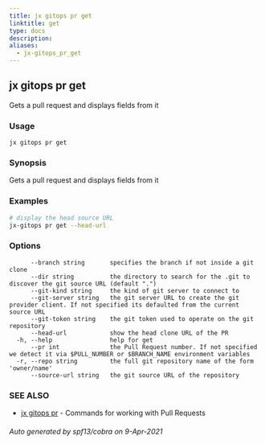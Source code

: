 ```yaml
---
title: jx gitops pr get
linktitle: get
type: docs
description: 
aliases:
  - jx-gitops_pr_get
---
```


## jx gitops pr get

Gets a pull request and displays fields from it

### Usage

```
jx gitops pr get
```

### Synopsis

Gets a pull request and displays fields from it

### Examples

  ```bash
  # display the head source URL
  jx-gitops pr get --head-url

  ```
### Options

```
      --branch string       specifies the branch if not inside a git clone
      --dir string          the directory to search for the .git to discover the git source URL (default ".")
      --git-kind string     the kind of git server to connect to
      --git-server string   the git server URL to create the git provider client. If not specified its defaulted from the current source URL
      --git-token string    the git token used to operate on the git repository
      --head-url            show the head clone URL of the PR
  -h, --help                help for get
      --pr int              the Pull Request number. If not specified we detect it via $PULL_NUMBER or $BRANCH_NAME environment variables
  -r, --repo string         the full git repository name of the form 'owner/name'
      --source-url string   the git source URL of the repository
```

### SEE ALSO

* [jx gitops pr](..)	 - Commands for working with Pull Requests

###### Auto generated by spf13/cobra on 9-Apr-2021

